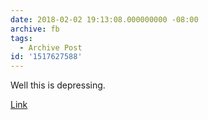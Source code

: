 ```yaml
---
date: 2018-02-02 19:13:08.000000000 -08:00
archive: fb
tags: 
  - Archive Post
id: '1517627588'
---
```


Well this is depressing. 

[Link](https://washingtonpost.com/news/animalia/wp/2018/02/02/nigel-the-worlds-loneliest-bird-dies-next-to-the-concrete-decoy-he-loved/)
